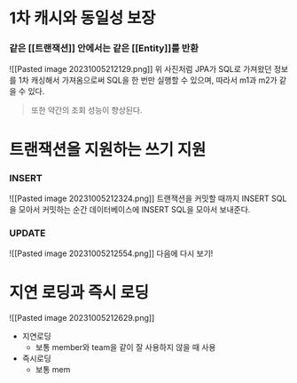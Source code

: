 # 1차 캐시와 동일성 보장
### 같은 [[트랜잭션]] 안에서는 같은 [[Entity]]를 반환
![[Pasted image 20231005212129.png]]
위 사진처럼 JPA가 SQL로 가져왔던 정보를 1차 캐싱해서 가져옴으로써 SQL을 한 번만 실행할 수 있으며, 따라서 m1과 m2가 같을 수 있다.
> 또한 약간의 조회 성능이 향상된다.
# 트랜잭션을 지원하는 쓰기 지원

### INSERT 
![[Pasted image 20231005212324.png]]
트랜잭션을 커밋할  때까지 INSERT SQL을 모아서 커밋하는 순간 데이터베이스에 INSERT SQL을 모아서 보내준다.

### UPDATE
![[Pasted image 20231005212554.png]]
다음에 다시 보기!
# 지연 로딩과 즉시 로딩
![[Pasted image 20231005212629.png]]
- 지연로딩
	- 보통 member와 team을 같이 잘 사용하지 않을 때 사용
- 즉시로딩
	- 보통 mem